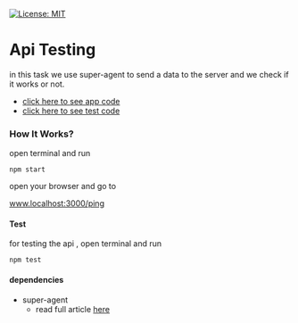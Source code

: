 [![License: MIT](https://img.shields.io/badge/License-MIT-blue.svg)](https://opensource.org/licenses/MIT)
# Api Testing
in this task we use super-agent to send a data to the server and we check if it works or not.

- [click here to see app code]()
- [click here to see test code]()

### How It Works?
open terminal and run
```
npm start
```
open your browser and go to

www.localhost:3000/ping

#### Test
for testing the api , open terminal and run
```
npm test
```
#### dependencies
- super-agent
  - read full article [here](https://www.npmjs.com/package/superagent)
